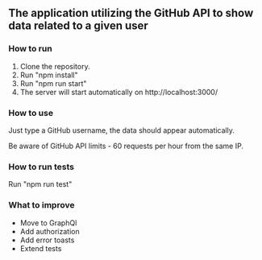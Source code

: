 ## The application utilizing the GitHub API to show data related to a given user

### How to run
1. Clone the repository.
2. Run "npm install"
3. Run "npm run start"
4. The server will start automatically on http://localhost:3000/

### How to use
Just type a GitHub username, the data should appear automatically.

Be aware of GitHub API limits - 60 requests per hour from the same IP.

### How to run tests
Run "npm run test"

### What to improve
- Move to GraphQl
- Add authorization
- Add error toasts
- Extend tests
